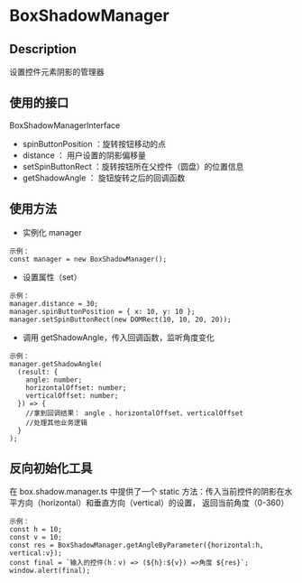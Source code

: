 # BoxShadowManager

## Description

设置控件元素阴影的管理器

## 使用的接口

BoxShadowManagerInterface

- spinButtonPosition ：旋转按钮移动的点
- distance ： 用户设置的阴影偏移量
- setSpinButtonRect ：旋转按钮所在父控件（圆盘）的位置信息
- getShadowAngle ： 旋钮旋转之后的回调函数

## 使用方法

- 实例化 manager

```
示例：
const manager = new BoxShadowManager();
```

- 设置属性（set）

```
示例：
manager.distance = 30;
manager.spinButtonPosition = { x: 10, y: 10 };
manager.setSpinButtonRect(new DOMRect(10, 10, 20, 20));
```

- 调用 getShadowAngle，传入回调函数，监听角度变化

```
示例：
manager.getShadowAngle(
  (result: {
    angle: number;
    horizontalOffset: number;
    verticalOffset: number;
  }) => {
    //拿到回调结果： angle 、horizontalOffset、verticalOffset
    //处理其他业务逻辑
  }
);
```

## 反向初始化工具

在 box.shadow.manager.ts 中提供了一个 static 方法：传入当前控件的阴影在水平方向（horizontal）和垂直方向（vertical）的设置，
返回当前角度（0-360）

```
示例：
const h = 10;
const v = 10;
const res = BoxShadowManager.getAngleByParameter({horizontal:h, vertical:v});
const final = `输入的控件(h：v) => (${h}:${v}) =>角度 ${res}`;
window.alert(final);
```
